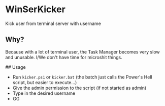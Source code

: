 # WinSerKicker
Kick user from terminal server with username

## Why?
Because with a lot of terminal user, the Task Manager becomes very slow and unusable. I/We don't have time for microshit things.

## Usage
- Run ```kicker.ps1``` or ```kicker.bat``` (the batch just calls the Power's Hell script, but easier to execute...)
- Give the admin permission to the script (if not started as admin) 
- Type in the desired username
- GG